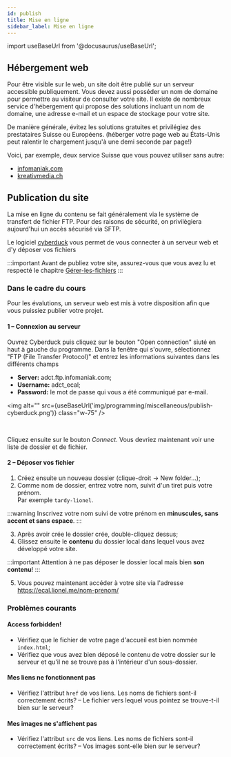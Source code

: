 ```yaml
---
id: publish
title: Mise en ligne
sidebar_label: Mise en ligne
---
```


import useBaseUrl from '@docusaurus/useBaseUrl';

## Hébergement web
Pour être visible sur le web, un site doit être publié sur un serveur accessible publiquement. Vous devez aussi posséder un nom de domaine pour permettre au visiteur de consulter votre site. Il existe de nombreux service d'hébergement qui propose des solutions incluant un nom de domaine, une adresse e-mail et un espace de stockage pour votre site.

De manière générale, évitez les solutions gratuites et privilégiez des prestataires Suisse ou Européens. (héberger votre page web au États-Unis peut ralentir le chargement jusqu'à une demi seconde par page!)

Voici, par exemple, deux service Suisse que vous pouvez utiliser sans autre:

- <a href="https://infomanika.com/" target="_blank">infomaniak.com</a>
- <a href="https://kreativmedia.ch/fr/home" target="_blank">kreativmedia.ch</a>

## Publication du site

La mise en ligne du contenu se fait généralement via le système de transfert de fichier FTP. Pour des raisons de sécurité, on privilègiera aujourd'hui un accès sécurisé via SFTP.

Le logiciel <a href="https://cyberduck.io/" target="_blank">cyberduck</a> vous permet de vous connecter à un serveur web et d'y déposer vos fichiers

:::important
Avant de publiez votre site, assurez-vous que vous avez lu et respecté le chapitre [Gérer-les-fichiers](../basics/organisation#gérer-les-fichiers)
:::
### Dans le cadre du cours

Pour les évalutions, un serveur web est mis à votre disposition afin que vous puissiez publier votre projet.

#### 1 – Connexion au serveur

Ouvrez Cyberduck puis cliquez sur le bouton "Open connection" siuté en haut à gauche du programme. Dans la fenêtre qui s'ouvre, sélectionnez "FTP (File Transfer Protocol)" et entrez les informations suivantes dans les différents champs

- **Server:** adct.ftp.infomaniak.com;
- **Username:** adct_ecal;
- **Password:** le mot de passe qui vous a été communiqué par e-mail.


<img alt="" src={useBaseUrl('img/programming/miscellaneous/publish-cyberduck.png')} class="w-75" />

<br/>

Cliquez ensuite sur le bouton *Connect*. Vous devriez maintenant voir une liste de dossier et de fichier.

#### 2 – Déposer vos fichier

1. Créez ensuite un nouveau dossier (clique-droit →  New folder...);
2. Comme nom de dossier, entrez votre nom, suivit d'un tiret puis votre prénom.<br/>Par exemple ```tardy-lionel```.

:::warning
Inscrivez votre nom suivi de votre prénom en **minuscules, sans accent et sans espace**.
:::

3. Après avoir crée le dossier crée, double-cliquez dessus;
4. Glissez ensuite le **contenu** du dossier local dans lequel vous avez développé votre site.

:::important
Attention à ne pas déposer le dossier local mais bien **son contenu**!
:::

5. Vous pouvez maintenant accéder à votre site via l'adresse https://ecal.lionel.me/nom-prenom/

### Problèmes courants

#### Access forbidden!

- Vérifiez que le fichier de votre page d'accueil est bien nommée ```index.html```;
- Vérifiez que vous avez bien déposé le contenu de votre dossier sur le serveur et qu'il ne se trouve pas à l'intérieur d'un sous-dossier.

#### Mes liens ne fonctionnent pas

- Vérifiez l'attribut ```href``` de vos liens. Les noms de fichiers sont-il correctement écrits?
– Le fichier vers lequel vous pointez se trouve-t-il bien sur le serveur?

#### Mes images ne s'affichent pas

- Vérifiez l'attribut ```src``` de vos liens. Les noms de fichiers sont-il correctement écrits?
– Vos images sont-elle bien sur le serveur?
